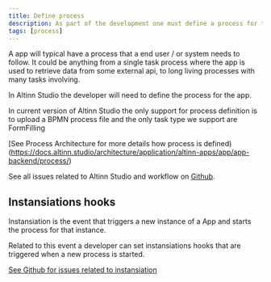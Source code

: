 ```yaml
---
title: Define process
description: As part of the development one must define a process for the app that end user needs to follow.
tags: [process]
---
```


A app will typical have a process that a end user / or system needs to follow. It could be anything from a single task process where the app is used
to retrieve data from some external api, to long living processes with many tasks involving. 

In Altinn Studio the developer will need to define the process for the app.

In current version of Altinn Studio the only support for process definition is to upload a BPMN process file and the only task type we support are FormFilling

[See Process Architecture for more details how process is defined)(https://docs.altinn.studio/architecture/application/altinn-apps/app/app-backend/process/)

See all issues related to Altinn Studio and workflow on [Github](https://github.com/Altinn/altinn-studio/labels/area%2Fprocess).

## Instansiations hooks
Instansiation is the event that triggers a new instance of a App and starts the process for that instance.

Related to this event a developer can set instansiations hooks that are triggered when a new process is started.

[See Github for issues related to instansiation](https://github.com/Altinn/altinn-studio/labels/area%2Finstantiation)



